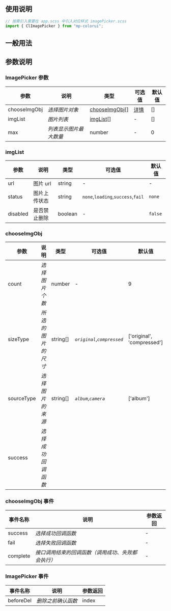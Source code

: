 ## 使用说明

```jsx
// 按需引入需要在 app.scss 中引入对应样式 imagePicker.scss
import { ClImagePicker } from "mp-colorui";
```

## 一般用法

<CodeShow componentName='imagePicker' />

## 参数说明

### ImagePicker 参数

| 参数         | 说明                   | 类型                                                            | 可选值                                                | 默认值 |
| ------------ | ---------------------- | --------------------------------------------------------------- | ----------------------------------------------------- | ------ |
| chooseImgObj | _选择图片对象_         | [chooseImgObj](/mp-colorui-doc/form/imagePicker#chooseImgObj)[] | [详情](/mp-colorui-doc/form/imagePicker#chooseimgobj) | []     |
| imgList      | _图片列表_             | [imgList](/mp-colorui-doc/form/imagePicker#imglist)[]           | -                                                     | []     |
| max          | _列表显示图片最大数量_ | number                                                          | -                                                     | 0      |

### imgList

| 参数     | 说明         | 类型    | 可选值                            | 默认值  |
| -------- | ------------ | ------- | --------------------------------- | ------- |
| url      | 图片 url     | string  | -                                 | -       |
| status   | 图片上传状态 | string  | `none`,`loading`,`success`,`fail` | `none`  |
| disabled | 是否禁止删除 | boolean | -                                 | `false` |

### chooseImgObj

| 参数       | 说明               | 类型     | 可选值                      | 默认值                     |
| ---------- | ------------------ | -------- | --------------------------- | -------------------------- |
| count      | _选择图片个数_     | number   | -                           | 9                          |
| sizeType   | _所选的图片的尺寸_ | string[] | _`original`_,_`compressed`_ | ['original', 'compressed'] |
| sourceType | _选择图片的来源_   | string[] | _`album`_,_`camera`_        | ['album']                  |
| success    | _选择成功回调函数_ |          |                             |                            |

### chooseImgObj 事件

| 事件名称 | 说明                                               | 参数返回 |
| -------- | -------------------------------------------------- | -------- |
| success  | _选择成功回调函数_                                 | -        |
| fail     | _选择失败回调函数_                                 | -        |
| complete | _接口调用结束的回调函数（调用成功、失败都会执行）_ | -        |

### ImagePicker 事件

| 事件名称  | 说明               | 参数返回 |
| --------- | ------------------ | -------- |
| beforeDel | _删除之前确认函数_ | index    |

<FloatPhone url="https://yinliangdream.github.io/mp-colorui-h5-demo/#/package/formPackage/imagePicker/index" />
